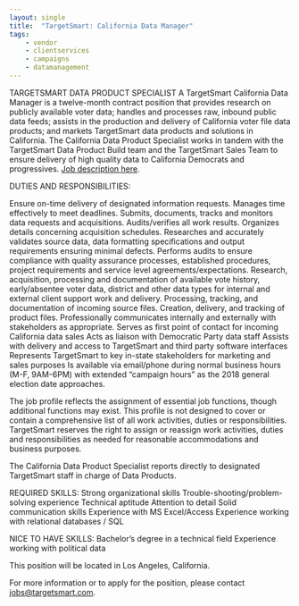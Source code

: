 ```yaml
---
layout: single
title:  "TargetSmart: California Data Manager"
tags: 
    - vendor
    - clientservices
    - campaigns
    - datamanagement
---
```


TARGETSMART DATA PRODUCT SPECIALIST
A TargetSmart California Data Manager is a twelve-month contract position that provides research on publicly available voter data; handles and processes raw, inbound public data feeds; assists in the production and delivery of California voter file data products; and markets TargetSmart data products and solutions in California.  The California Data Product Specialist works in tandem with the TargetSmart Data Product Build team and the TargetSmart Sales Team to ensure delivery of high quality data to California Democrats and progressives.
[Job description here](https://targetsmart.com/job-opening/california-data-manager/).

DUTIES AND RESPONSIBILITIES:

Ensure on-time delivery of designated information requests.
Manages time effectively to meet deadlines.
Submits, documents, tracks and monitors data requests and acquisitions.
Audits/verifies all work results.
Organizes details concerning acquisition schedules.
Researches and accurately validates source data, data formatting specifications and output requirements ensuring minimal defects.
Performs audits to ensure compliance with quality assurance processes, established procedures, project requirements and service level agreements/expectations.
Research, acquisition, processing and documentation of available vote history, early/absentee voter data, district and other data types for internal and external client support work and delivery.
Processing, tracking, and documentation of incoming source files.
Creation, delivery, and tracking of product files.
Professionally communicates internally and externally with stakeholders as appropriate.
Serves as first point of contact for incoming California data sales
Acts as liaison with Democratic Party data staff
Assists with delivery and access to TargetSmart and third party software interfaces
Represents TargetSmart to key in-state stakeholders for marketing and sales purposes
Is available via email/phone during normal business hours (M-F, 9AM-6PM) with extended “campaign hours” as the 2018 general election date approaches.

The job profile reflects the assignment of essential job functions, though additional functions may exist.  This profile is not designed to cover or contain a comprehensive list of all work activities, duties or responsibilities. TargetSmart reserves the right to assign or reassign work activities, duties and responsibilities as needed for reasonable accommodations and business purposes.

The California Data Product Specialist reports directly to designated TargetSmart staff in charge of Data Products.

REQUIRED SKILLS:
Strong organizational skills
Trouble-shooting/problem-solving experience
Technical aptitude
Attention to detail
Solid communication skills
Experience with MS Excel/Access
Experience working with relational databases / SQL

NICE TO HAVE SKILLS:
Bachelor’s degree in a technical field
Experience working with political data
 
This position will be located in Los Angeles, California. 

For more information or to apply for the position, please contact jobs@targetsmart.com.
